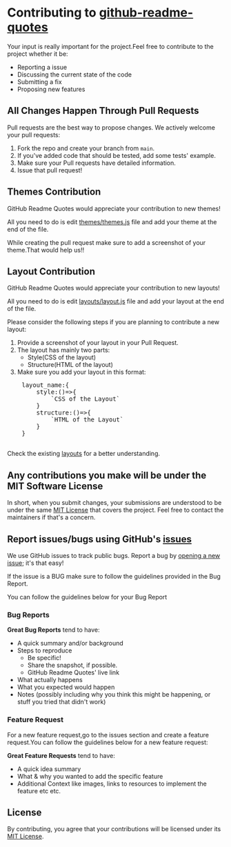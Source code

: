 # Contributing to [github-readme-quotes](https://github.com/shravan20/github-readme-quotes)

Your input is really important for the project.Feel free to contribute to the project whether it be:

- Reporting a issue
- Discussing the current state of the code
- Submitting a fix
- Proposing new features

## All Changes Happen Through Pull Requests

Pull requests are the best way to propose changes. We actively welcome your pull requests:

1. Fork the repo and create your branch from `main`.
1. If you've added code that should be tested, add some tests' example.
1. Make sure your Pull requests have detailed information.
1. Issue that pull request!


## Themes Contribution

GitHub Readme Quotes would appreciate your contribution to new themes!

All you need to do is edit [themes/themes.js](./src/themes/themes.js) file and add your theme at the end of the file.

While creating the pull request make sure to add a screenshot of your theme.That would help us!!

## Layout Contribution

GitHub Readme Quotes would appreciate your contribution to new layouts!

All you need to do is edit [layouts/layout.js](./src/layouts/layout.js) file and add your layout at the end of the file.

Please consider the following steps if you are planning to contribute a new layout:

1. Provide a screenshot of your layout in your Pull Request.
1. The layout has mainly two parts: 
    - Style(CSS of the layout)
    - Structure(HTML of the layout)
1. Make sure you add your layout in this format:
<pre>
    layout_name:{
        style:()=>{
            `CSS of the Layout`
        }
        structure:()=>{
            `HTML of the Layout`
        }
    }
    </pre>

Check the existing [layouts](./src/layouts/layout.js) for a better understanding.

## Any contributions you make will be under the MIT Software License

In short, when you submit changes, your submissions are understood to be under the same [MIT License](http://choosealicense.com/licenses/mit/) that covers the project. Feel free to contact the maintainers if that's a concern.

## Report issues/bugs using GitHub's [issues](https://github.com/shravan20/github-readme-quotes/issues)

We use GitHub issues to track public bugs. Report a bug by [opening a new issue](https://github.com/shravan20/github-readme-quotes/issues/new/choose); it's that easy!

If the issue is a BUG make sure to follow the guidelines provided in the Bug Report.

You can follow the guidelines below for your Bug Report

### Bug Reports

**Great Bug Reports** tend to have:

- A quick summary and/or background
- Steps to reproduce
  - Be specific!
  - Share the snapshot, if possible.
  - GitHub Readme Quotes' live link
- What actually happens
- What you expected would happen
- Notes (possibly including why you think this might be happening, or stuff you tried that didn't work)

### Feature Request

For a new feature request,go to the issues section and create a feature request.You can follow the guidelines below for a new feature request:

**Great Feature Requests** tend to have:

- A quick idea summary
- What & why you wanted to add the specific feature
- Additional Context like images, links to resources to implement the feature etc etc.

## License

By contributing, you agree that your contributions will be licensed under its [MIT License](./LICENSE).
